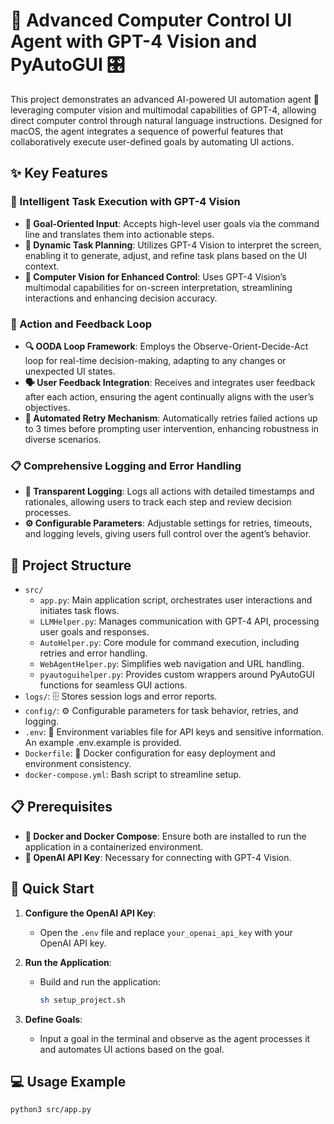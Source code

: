 # 🚀 Advanced Computer Control UI Agent with GPT-4 Vision and PyAutoGUI 🎛️

This project demonstrates an advanced AI-powered UI automation agent 🎉 leveraging computer vision and multimodal capabilities of GPT-4, allowing direct computer control through natural language instructions. Designed for macOS, the agent integrates a sequence of powerful features that collaboratively execute user-defined goals by automating UI actions.

## ✨ Key Features

### 🧠 Intelligent Task Execution with GPT-4 Vision
- **🎯 Goal-Oriented Input**: Accepts high-level user goals via the command line and translates them into actionable steps.
- **📝 Dynamic Task Planning**: Utilizes GPT-4 Vision to interpret the screen, enabling it to generate, adjust, and refine task plans based on the UI context.
- **👀 Computer Vision for Enhanced Control**: Uses GPT-4 Vision’s multimodal capabilities for on-screen interpretation, streamlining interactions and enhancing decision accuracy.

### 🔄 Action and Feedback Loop
- **🔍 OODA Loop Framework**: Employs the Observe-Orient-Decide-Act loop for real-time decision-making, adapting to any changes or unexpected UI states.
- **🗣️ User Feedback Integration**: Receives and integrates user feedback after each action, ensuring the agent continually aligns with the user’s objectives.
- **🔄 Automated Retry Mechanism**: Automatically retries failed actions up to 3 times before prompting user intervention, enhancing robustness in diverse scenarios.

### 📋 Comprehensive Logging and Error Handling
- **📜 Transparent Logging**: Logs all actions with detailed timestamps and rationales, allowing users to track each step and review decision processes.
- **⚙️ Configurable Parameters**: Adjustable settings for retries, timeouts, and logging levels, giving users full control over the agent’s behavior.

## 📂 Project Structure

- `src/`
  - `app.py`: Main application script, orchestrates user interactions and initiates task flows.
  - `LLMHelper.py`: Manages communication with GPT-4 API, processing user goals and responses.
  - `AutoHelper.py`: Core module for command execution, including retries and error handling.
  - `WebAgentHelper.py`: Simplifies web navigation and URL handling.
  - `pyautoguihelper.py`: Provides custom wrappers around PyAutoGUI functions for seamless GUI actions.
- `logs/`: 🗄️ Stores session logs and error reports.
- `config/`: ⚙️ Configurable parameters for task behavior, retries, and logging.
- `.env`: 🔑 Environment variables file for API keys and sensitive information. An example .env.example is provided.
- `Dockerfile`: 🐳 Docker configuration for easy deployment and environment consistency.
- `docker-compose.yml`: Bash script to streamline setup.

## 📋 Prerequisites

- **🐳 Docker and Docker Compose**: Ensure both are installed to run the application in a containerized environment.
- **🔑 OpenAI API Key**: Necessary for connecting with GPT-4 Vision.

## 🚀 Quick Start

1. **Configure the OpenAI API Key**:
   - Open the `.env` file and replace `your_openai_api_key` with your OpenAI API key.

2. **Run the Application**:
   - Build and run the application:
     ```bash
     sh setup_project.sh
     ```

3. **Define Goals**:
   - Input a goal in the terminal and observe as the agent processes it and automates UI actions based on the goal.

## 💻 Usage Example

```bash
python3 src/app.py
```

